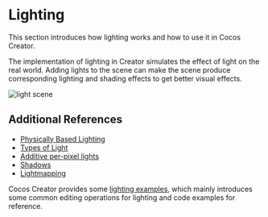 # Lighting

This section introduces how lighting works and how to use it in Cocos Creator.

The implementation of lighting in Creator simulates the effect of light on the real world. Adding lights to the scene can make the scene produce corresponding lighting and shading effects to get better visual effects.

![light scene](light/lighting.png)

## Additional References

- [Physically Based Lighting](light/pbr-lighting.md)
- [Types of Light](light/lightType/index.md)
- [Additive per-pixel lights](light/additive-per-pixel-lights.md)
- [Shadows](light/shadow.md)
- [Lightmapping](light/lightmap.md)

Cocos Creator provides some [lighting examples](https://github.com/cocos-creator/test-cases-3d/tree/v3.5/assets/cases/light), which mainly introduces some common editing operations for lighting and code examples for reference.
